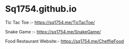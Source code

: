 # Sq1754.github.io

Tic Tac Toe :- 
https://sq1754.me/TicTacToe/

Snake Game :-
https://sq1754.me/SnakeGame/

Food Restaurant Website:-
https://sq1754.me/CheffieFood
